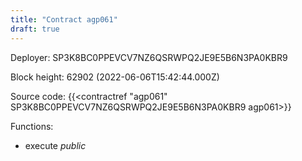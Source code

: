 ```yaml
---
title: "Contract agp061"
draft: true
---
```

Deployer: SP3K8BC0PPEVCV7NZ6QSRWPQ2JE9E5B6N3PA0KBR9


 



Block height: 62902 (2022-06-06T15:42:44.000Z)

Source code: {{<contractref "agp061" SP3K8BC0PPEVCV7NZ6QSRWPQ2JE9E5B6N3PA0KBR9 agp061>}}

Functions:

* execute _public_
